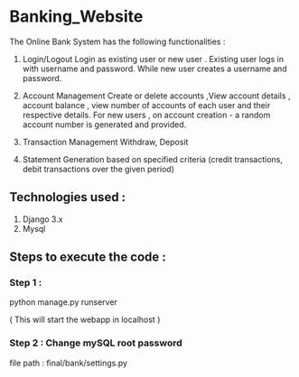 # Banking_Website
The Online Bank System has the following functionalities :
  1. Login/Logout
       Login as existing user or new user .
       Existing user logs in with username and password.
       While new user creates a username and password.

  2. Account Management
       Create or delete accounts ,View account details , account balance , view number of accounts of each user and their respective details.
       For new users , on account creation - a random account number is generated and provided.

  3. Transaction Management
       Withdraw, Deposit

  4. Statement Generation 
       based on specified criteria (credit transactions, debit transactions over the given period)


## Technologies used : 
  1. Django 3.x
  2. Mysql

## Steps to execute the code : 

### Step 1 : 

python manage.py runserver 

( This will start the webapp in localhost )

### Step 2 : Change mySQL root password 

file path : final/bank/settings.py





